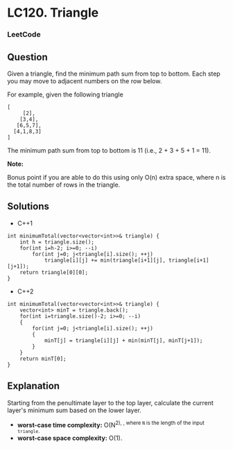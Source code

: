 # LC120. Triangle

### LeetCode

## Question

Given a triangle, find the minimum path sum from top to bottom. Each step you may move to adjacent numbers on the row below.

For example, given the following triangle

```
[
     [2],
    [3,4],
   [6,5,7],
  [4,1,8,3]
]
```

The minimum path sum from top to bottom is 11 (i.e., 2 + 3 + 5 + 1 = 11).

**Note:**

Bonus point if you are able to do this using only O(n) extra space, where n is the total number of rows in the triangle.

## Solutions

* C++1
```
int minimumTotal(vector<vector<int>>& triangle) {
    int h = triangle.size();
    for(int i=h-2; i>=0; --i)
        for(int j=0; j<triangle[i].size(); ++j)
            triangle[i][j] += min(triangle[i+1][j], triangle[i+1][j+1]);
    return triangle[0][0];
}
```

* C++2
```
int minimumTotal(vector<vector<int>>& triangle) {
    vector<int> minT = triangle.back();
    for(int i=triangle.size()-2; i>=0; --i)
    {
        for(int j=0; j<triangle[i].size(); ++j)
        {
            minT[j] = triangle[i][j] + min(minT[j], minT[j+1]);
        }
    }
    return minT[0];
}
```

## Explanation

Starting from the penultimate layer to the top layer, calculate the current layer's minimum sum based on the lower layer. 

* **worst-case time complexity:** O(N<sup>2</supe>), , where `N` is the length of the input `triangle`.
* **worst-case space complexity:** O(1).